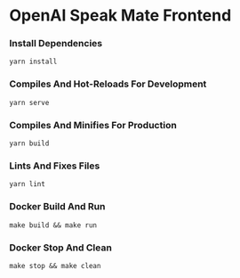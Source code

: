 # OpenAI Speak Mate Frontend

### Install Dependencies

```
yarn install
```

### Compiles And Hot-Reloads For Development

```
yarn serve
```

### Compiles And Minifies For Production

```
yarn build
```

### Lints And Fixes Files

```
yarn lint
```

### Docker Build And Run

```
make build && make run
```

### Docker Stop And Clean

```
make stop && make clean
```
